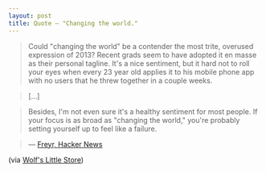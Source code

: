 ```yaml
---
layout: post
title: Quote — "Changing the world."
---
```


> Could "changing the world" be a contender the most trite, overused expression of 2013? Recent grads seem to have adopted it en masse as their personal tagline. It's a nice sentiment, but it hard not to roll your eyes when every 23 year old applies it to his mobile phone app with no users that he threw together in a couple weeks.

> […]

> Besides, I'm not even sure it's a healthy sentiment for most people. If your focus is as broad as "changing the world," you're probably setting yourself up to feel like a failure.

> — [Freyr, Hacker News](https://news.ycombinator.com/item?id=6108967) 

(via [Wolf's Little Store](http://wolfslittlestore.be/2013/08/changing-the-world/))